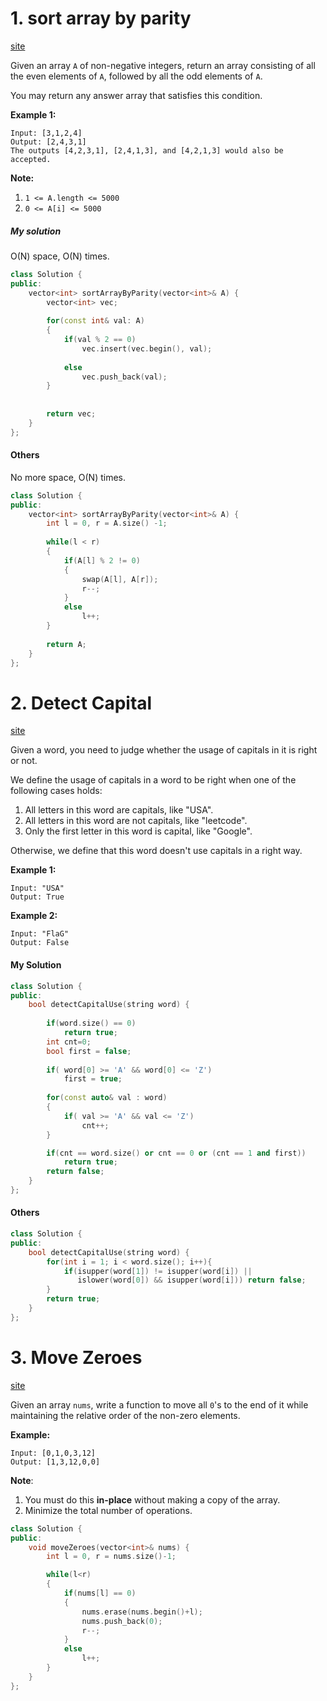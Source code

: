 # 1. sort array by parity

[site](https://leetcode.com/problems/sort-array-by-parity/)

Given an array `A` of non-negative integers, return an array consisting of all the even elements of `A`, followed by all the odd elements of `A`.

You may return any answer array that satisfies this condition.

 

**Example 1:**

```
Input: [3,1,2,4]
Output: [2,4,3,1]
The outputs [4,2,3,1], [2,4,1,3], and [4,2,1,3] would also be accepted.
```

 

**Note:**

1. `1 <= A.length <= 5000`
2. `0 <= A[i] <= 5000`



##### My solution

O(N) space, O(N) times.

```c++
class Solution {
public:
    vector<int> sortArrayByParity(vector<int>& A) {
        vector<int> vec;
        
        for(const int& val: A)
        {
            if(val % 2 == 0)
                vec.insert(vec.begin(), val);
            
            else
                vec.push_back(val);            
        }
        
        
        return vec;
    }
};
```



#### Others

No more space, O(N) times.

```c++
class Solution {
public:
    vector<int> sortArrayByParity(vector<int>& A) {
        int l = 0, r = A.size() -1;
        
        while(l < r)
        {
            if(A[l] % 2 != 0)
            {
                swap(A[l], A[r]);
                r--;
            }
            else
                l++;
        }
        
        return A;
    }
};
```





# 2. Detect Capital

[site](https://leetcode.com/problems/detect-capital/)

Given a word, you need to judge whether the usage of capitals in it is right or not.

We define the usage of capitals in a word to be right when one of the following cases holds:

1. All letters in this word are capitals, like "USA".
2. All letters in this word are not capitals, like "leetcode".
3. Only the first letter in this word is capital, like "Google".

Otherwise, we define that this word doesn't use capitals in a right way.

 

**Example 1:**

```
Input: "USA"
Output: True
```

 

**Example 2:**

```
Input: "FlaG"
Output: False
```

 

#### My Solution

```c++
class Solution {
public:
    bool detectCapitalUse(string word) {
        
        if(word.size() == 0)
            return true;
        int cnt=0;
        bool first = false;
        
        if( word[0] >= 'A' && word[0] <= 'Z')
            first = true;
        
        for(const auto& val : word)
        {
            if( val >= 'A' && val <= 'Z')
                cnt++;
        }

        if(cnt == word.size() or cnt == 0 or (cnt == 1 and first)) 
            return true;
        return false;
    }
};
```



#### Others

```c++
class Solution {
public:
    bool detectCapitalUse(string word) {
        for(int i = 1; i < word.size(); i++){
            if(isupper(word[1]) != isupper(word[i]) || 
               islower(word[0]) && isupper(word[i])) return false;
        }        
        return true;
    }
};
```





# 3. Move Zeroes

[site](https://leetcode.com/problems/move-zeroes/)

Given an array `nums`, write a function to move all `0`'s to the end of it while maintaining the relative order of the non-zero elements.

**Example:**

```
Input: [0,1,0,3,12]
Output: [1,3,12,0,0]
```

**Note**:

1. You must do this **in-place** without making a copy of the array.
2. Minimize the total number of operations.



```c++
class Solution {
public:
    void moveZeroes(vector<int>& nums) {
        int l = 0, r = nums.size()-1;

        while(l<r)
        {
            if(nums[l] == 0)
            {
                nums.erase(nums.begin()+l);
                nums.push_back(0);
                r--;
            }
            else
                l++;
        }
    }
};
```

